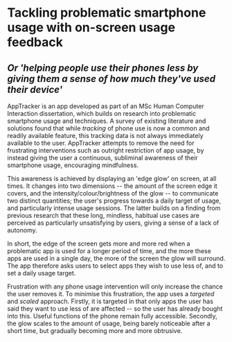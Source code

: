 # Tackling problematic smartphone usage with on-screen usage feedback
## _Or 'helping people use their phones less by giving them a sense of how much they've used their device'_

AppTracker is an app developed as part of an MSc Human Computer Interaction dissertation, which builds on research into problematic smartphone usage and techniques. A survey of existing literature and solutions found that while _tracking_ of phone use is now a common and readily available feature, this tracking data is not always immediately available to the user. AppTracker attempts to remove the need for frustrating interventions such as outright restriction of app usage, by instead giving the user a continuous, subliminal awareness of their smartphone usage, encouraging mindfulness.

This awareness is achieved by displaying an 'edge glow' on screen, at all times. It changes into two dimensions -- the amount of the screen edge it covers, and the intensity/colour/brightness of the glow -- to communicate two distinct quantities; the user's progress towards a daily target of usage, and particularly intense usage sessions. The latter builds on a finding from previous research that these long, mindless, habitual use cases are perceived as particularly unsatisfying by users, giving a sense of a lack of autonomy.

In short, the edge of the screen gets more and more red when a problematic app is used for a longer period of time, and the more these apps are used in a single day, the more of the screen the glow will surround. The app therefore asks users to select apps they wish to use less of, and to set a daily usage target.

Frustration with any phone usage intervention will only increase the chance the user removes it. To minimise this frustration, the app uses a _targeted_ and _scaled_ approach. Firstly, it is targeted in that only apps the user has said they want to use less of are affected -- so the user has already bought into this. Useful functions of the phone remain fully accessible. Secondly, the glow scales to the amount of usage, being barely noticeable after a short time, but gradually becoming more and more obtrusive.
